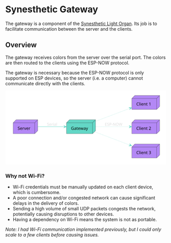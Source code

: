 # Synesthetic Gateway

The gateway is a component of the [Synesthetic Light Organ](https://github.com/Blast12345/Synesthetic). Its job is to
facilitate communication between the server
and the clients.

## Overview

The gateway receives colors from the server over the serial port. The colors are then routed to the clients using the
ESP-NOW protocol.

The gateway is necessary because the ESP-NOW protocol is only supported on ESP devices, so the server (i.e. a computer)
cannot communicate directly with the clients.

![Overview](plantuml/overview.svg)

### Why not Wi-Fi?

* Wi-Fi credentials must be manually updated on each client device, which is cumbersome.
* A poor connection and/or congested network can cause significant delays in the delivery of colors.
* Sending a high volume of small UDP packets congests the network, potentially causing disruptions to other devices.
* Having a dependency on Wi-Fi means the system is not as portable.

_Note: I had Wi-Fi communication implemented previously, but I could only scale to a few clients before causing issues._ 
